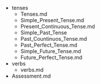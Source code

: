 - tenses
  - Tenses.md
  - Simple_Present_Tense.md
  - Present_Continuous_Tense.md
  - Simple_Past_Tense
  - Past_Countinuos_Tense.md
  - Past_Perfect_Tense.md
  - Simple_Future_Tense.md
  - Future_Perfect_Tense.md
- verbs
  - verbs.md
- Assessment.md
